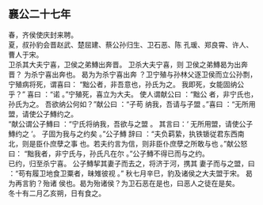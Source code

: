 ## 襄公二十七年
春，齐侯使庆封来聘。  
夏，叔孙豹会晋赵武、楚屈建、蔡公孙归生、卫石恶、陈
孔瑗、郑良霄、许人、曹人于宋。  
卫杀其大夫宁喜，卫侯之弟鱄出奔晋。 卫杀大夫宁喜，则
卫侯之弟鱄曷为出奔晋？ 为杀宁喜出奔也。 曷为为杀宁喜出奔
？卫宁殖与孙林父逐卫侯而立公孙剽，宁殖病将死，谓喜曰：
“黜公者，非吾意也，孙氏为之。 我即死，女能固纳公乎？”
喜曰 ：“诺 。”宁殖死，喜立为大夫。 使人谓献公曰 ：“黜公
者，非宁氏也，孙氏为之。 吾欲纳公何如？”献公曰 ：“子苟
纳我，吾请与子盟 。”喜曰 ：“无所用盟，请使公子鱄约之。  
“献公谓公子鱄曰 ：“宁氏将纳我，吾欲与之盟 。 其言曰：‘
无所用盟，请使公子鱄约之 ’。 子固为我与之约矣 。”公子鱄
辞曰 ：“夫负羁絷，执铁锧従君东西南北，则是臣仆庶孽之事
也。若夫约言为信，则非臣仆庶孽之所敢与也 。”献公怒曰：
“黜我者，非宁氏与，孙氏凡在尔 。”公子鱄不得已而与之约。  
已约，归至杀宁喜。 公子鱄挈其妻子而去之，将济于河，携其
妻子而与之盟，曰 ：“苟有履卫地食卫粟者，昧雉彼视 。”
秋七月辛巳，豹及诸侯之大夫盟于宋。 曷为再言豹？殆诸
侯也。曷为殆诸侯？为卫石恶在是也，曰恶人之徒在是矣。  
冬十有二月乙亥朔，日有食之。  

